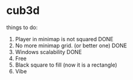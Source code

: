 # cub3d

things to do:

1) Player in minimap is not squared DONE
2) No more minimap grid. (or better one) DONE
3) Windows scalability DONE
4) Free
5) Black square to fill (now it is a rectangle)
6) Vibe
